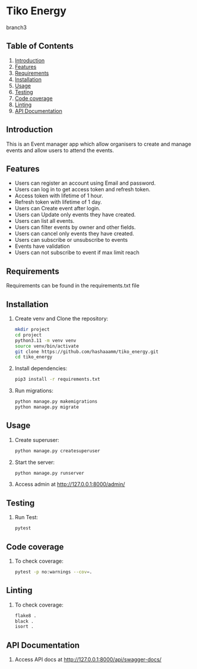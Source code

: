 # Tiko Energy

branch3

## Table of Contents

1. [Introduction](#introduction)
2. [Features](#features)
3. [Requirements](#requirements)
4. [Installation](#installation)
5. [Usage](#usage)
6. [Testing](#testing)
7. [Code coverage](#Code-coverage)
8. [Linting](#Linting)
9. [API Documentation](#api-documentation)

## Introduction

This is an Event manager app which allow organisers to create and manage events and allow users to attend the events.

## Features

- Users can register an account using Email and password.
- Users can log in to get access token and refresh token.
- Access token with lifetime of 1 hour.
- Refresh token with lifetime of 1 day.
- Users can Create event after login.
- Users can Update only events they have created.
- Users can list all events.
- Users can filter events by owner and other fields.
- Users can cancel only events they have created.
- Users can subscribe or unsubscribe to events
- Events have validation
- Users can not subscribe to event if max limit reach

## Requirements

Requirements can be found in the requirements.txt file

## Installation

1. Create venv and Clone the repository:
   ```bash
   mkdir project
   cd project
   python3.11 -m venv venv
   source venv/bin/activate
   git clone https://github.com/hashaaamm/tiko_energy.git
   cd tiko_energy
   ```
2. Install dependencies:
   ```bash
   pip3 install -r requirements.txt
   ```
3. Run migrations:
   ```bash
   python manage.py makemigrations
   python manage.py migrate
   ```

## Usage

1. Create superuser:

   ```bash
   python manage.py createsuperuser
   ```

2. Start the server:
   ```bash
   python manage.py runserver
   ```
3. Access admin at http://127.0.0.1:8000/admin/

## Testing

1. Run Test:
   ```bash
   pytest
   ```

## Code coverage

1. To check coverage:
   ```bash
   pytest -p no:warnings --cov=.
   ```

## Linting

1. To check coverage:
   ```bash
   flake8 .
   black .
   isort .
   ```

## API Documentation

1. Access API docs at http://127.0.0.1:8000/api/swagger-docs/
